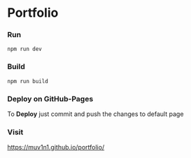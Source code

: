 # Portfolio

### Run

```
npm run dev
```

### Build
```
npm run build
```

### Deploy on GitHub-Pages

To **Deploy** just commit and push the changes to default page

### Visit

https://muv1n1.github.io/portfolio/
